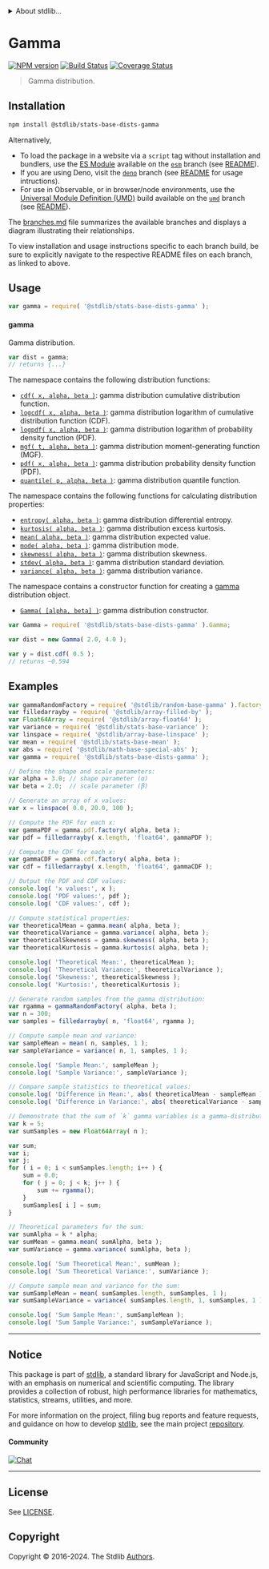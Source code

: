 <!--

@license Apache-2.0

Copyright (c) 2018 The Stdlib Authors.

Licensed under the Apache License, Version 2.0 (the "License");
you may not use this file except in compliance with the License.
You may obtain a copy of the License at

   http://www.apache.org/licenses/LICENSE-2.0

Unless required by applicable law or agreed to in writing, software
distributed under the License is distributed on an "AS IS" BASIS,
WITHOUT WARRANTIES OR CONDITIONS OF ANY KIND, either express or implied.
See the License for the specific language governing permissions and
limitations under the License.

-->


<details>
  <summary>
    About stdlib...
  </summary>
  <p>We believe in a future in which the web is a preferred environment for numerical computation. To help realize this future, we've built stdlib. stdlib is a standard library, with an emphasis on numerical and scientific computation, written in JavaScript (and C) for execution in browsers and in Node.js.</p>
  <p>The library is fully decomposable, being architected in such a way that you can swap out and mix and match APIs and functionality to cater to your exact preferences and use cases.</p>
  <p>When you use stdlib, you can be absolutely certain that you are using the most thorough, rigorous, well-written, studied, documented, tested, measured, and high-quality code out there.</p>
  <p>To join us in bringing numerical computing to the web, get started by checking us out on <a href="https://github.com/stdlib-js/stdlib">GitHub</a>, and please consider <a href="https://opencollective.com/stdlib">financially supporting stdlib</a>. We greatly appreciate your continued support!</p>
</details>

# Gamma

[![NPM version][npm-image]][npm-url] [![Build Status][test-image]][test-url] [![Coverage Status][coverage-image]][coverage-url] <!-- [![dependencies][dependencies-image]][dependencies-url] -->

> Gamma distribution.

<section class="installation">

## Installation

```bash
npm install @stdlib/stats-base-dists-gamma
```

Alternatively,

-   To load the package in a website via a `script` tag without installation and bundlers, use the [ES Module][es-module] available on the [`esm`][esm-url] branch (see [README][esm-readme]).
-   If you are using Deno, visit the [`deno`][deno-url] branch (see [README][deno-readme] for usage intructions).
-   For use in Observable, or in browser/node environments, use the [Universal Module Definition (UMD)][umd] build available on the [`umd`][umd-url] branch (see [README][umd-readme]).

The [branches.md][branches-url] file summarizes the available branches and displays a diagram illustrating their relationships.

To view installation and usage instructions specific to each branch build, be sure to explicitly navigate to the respective README files on each branch, as linked to above.

</section>

<section class="usage">

## Usage

```javascript
var gamma = require( '@stdlib/stats-base-dists-gamma' );
```

#### gamma

Gamma distribution.

```javascript
var dist = gamma;
// returns {...}
```

The namespace contains the following distribution functions:

<!-- <toc pattern="*+(cdf|pdf|mgf|quantile)*"> -->

<div class="namespace-toc">

-   <span class="signature">[`cdf( x, alpha, beta )`][@stdlib/stats/base/dists/gamma/cdf]</span><span class="delimiter">: </span><span class="description">gamma distribution cumulative distribution function.</span>
-   <span class="signature">[`logcdf( x, alpha, beta )`][@stdlib/stats/base/dists/gamma/logcdf]</span><span class="delimiter">: </span><span class="description">gamma distribution logarithm of cumulative distribution function (CDF).</span>
-   <span class="signature">[`logpdf( x, alpha, beta )`][@stdlib/stats/base/dists/gamma/logpdf]</span><span class="delimiter">: </span><span class="description">gamma distribution logarithm of probability density function (PDF).</span>
-   <span class="signature">[`mgf( t, alpha, beta )`][@stdlib/stats/base/dists/gamma/mgf]</span><span class="delimiter">: </span><span class="description">gamma distribution moment-generating function (MGF).</span>
-   <span class="signature">[`pdf( x, alpha, beta )`][@stdlib/stats/base/dists/gamma/pdf]</span><span class="delimiter">: </span><span class="description">gamma distribution probability density function (PDF).</span>
-   <span class="signature">[`quantile( p, alpha, beta )`][@stdlib/stats/base/dists/gamma/quantile]</span><span class="delimiter">: </span><span class="description">gamma distribution quantile function.</span>

</div>

<!-- </toc> -->

The namespace contains the following functions for calculating distribution properties:

<!-- <toc pattern="*+(entropy|kurtosis|mean|median|mode|skewness|stdev|variance)*"> -->

<div class="namespace-toc">

-   <span class="signature">[`entropy( alpha, beta )`][@stdlib/stats/base/dists/gamma/entropy]</span><span class="delimiter">: </span><span class="description">gamma distribution differential entropy.</span>
-   <span class="signature">[`kurtosis( alpha, beta )`][@stdlib/stats/base/dists/gamma/kurtosis]</span><span class="delimiter">: </span><span class="description">gamma distribution excess kurtosis.</span>
-   <span class="signature">[`mean( alpha, beta )`][@stdlib/stats/base/dists/gamma/mean]</span><span class="delimiter">: </span><span class="description">gamma distribution expected value.</span>
-   <span class="signature">[`mode( alpha, beta )`][@stdlib/stats/base/dists/gamma/mode]</span><span class="delimiter">: </span><span class="description">gamma distribution mode.</span>
-   <span class="signature">[`skewness( alpha, beta )`][@stdlib/stats/base/dists/gamma/skewness]</span><span class="delimiter">: </span><span class="description">gamma distribution skewness.</span>
-   <span class="signature">[`stdev( alpha, beta )`][@stdlib/stats/base/dists/gamma/stdev]</span><span class="delimiter">: </span><span class="description">gamma distribution standard deviation.</span>
-   <span class="signature">[`variance( alpha, beta )`][@stdlib/stats/base/dists/gamma/variance]</span><span class="delimiter">: </span><span class="description">gamma distribution variance.</span>

</div>

<!-- </toc> -->

The namespace contains a constructor function for creating a [gamma][gamma-distribution] distribution object.

<!-- <toc pattern="*ctor*"> -->

<div class="namespace-toc">

-   <span class="signature">[`Gamma( [alpha, beta] )`][@stdlib/stats/base/dists/gamma/ctor]</span><span class="delimiter">: </span><span class="description">gamma distribution constructor.</span>

</div>

<!-- </toc> -->

```javascript
var Gamma = require( '@stdlib/stats-base-dists-gamma' ).Gamma;

var dist = new Gamma( 2.0, 4.0 );

var y = dist.cdf( 0.5 );
// returns ~0.594
```

</section>

<!-- /.usage -->

<section class="examples">

## Examples

<!-- TODO: better examples -->

<!-- eslint no-undef: "error" -->

```javascript
var gammaRandomFactory = require( '@stdlib/random-base-gamma' ).factory;
var filledarrayby = require( '@stdlib/array-filled-by' );
var Float64Array = require( '@stdlib/array-float64' );
var variance = require( '@stdlib/stats-base-variance' );
var linspace = require( '@stdlib/array-base-linspace' );
var mean = require( '@stdlib/stats-base-mean' );
var abs = require( '@stdlib/math-base-special-abs' );
var gamma = require( '@stdlib/stats-base-dists-gamma' );

// Define the shape and scale parameters:
var alpha = 3.0; // shape parameter (α)
var beta = 2.0;  // scale parameter (β)

// Generate an array of x values:
var x = linspace( 0.0, 20.0, 100 );

// Compute the PDF for each x:
var gammaPDF = gamma.pdf.factory( alpha, beta );
var pdf = filledarrayby( x.length, 'float64', gammaPDF );

// Compute the CDF for each x:
var gammaCDF = gamma.cdf.factory( alpha, beta );
var cdf = filledarrayby( x.length, 'float64', gammaCDF );

// Output the PDF and CDF values:
console.log( 'x values:', x );
console.log( 'PDF values:', pdf );
console.log( 'CDF values:', cdf );

// Compute statistical properties:
var theoreticalMean = gamma.mean( alpha, beta );
var theoreticalVariance = gamma.variance( alpha, beta );
var theoreticalSkewness = gamma.skewness( alpha, beta );
var theoreticalKurtosis = gamma.kurtosis( alpha, beta );

console.log( 'Theoretical Mean:', theoreticalMean );
console.log( 'Theoretical Variance:', theoreticalVariance );
console.log( 'Skewness:', theoreticalSkewness );
console.log( 'Kurtosis:', theoreticalKurtosis );

// Generate random samples from the gamma distribution:
var rgamma = gammaRandomFactory( alpha, beta );
var n = 300;
var samples = filledarrayby( n, 'float64', rgamma );

// Compute sample mean and variance:
var sampleMean = mean( n, samples, 1 );
var sampleVariance = variance( n, 1, samples, 1 );

console.log( 'Sample Mean:', sampleMean );
console.log( 'Sample Variance:', sampleVariance );

// Compare sample statistics to theoretical values:
console.log( 'Difference in Mean:', abs( theoreticalMean - sampleMean ) );
console.log( 'Difference in Variance:', abs( theoreticalVariance - sampleVariance ) );

// Demonstrate that the sum of `k` gamma variables is a gamma-distributed sum of `k` gamma(α, β) variables with same β is `gamma(k*α, β)`:
var k = 5;
var sumSamples = new Float64Array( n );

var sum;
var i;
var j;
for ( i = 0; i < sumSamples.length; i++ ) {
    sum = 0.0;
    for ( j = 0; j < k; j++ ) {
        sum += rgamma();
    }
    sumSamples[ i ] = sum;
}

// Theoretical parameters for the sum:
var sumAlpha = k * alpha;
var sumMean = gamma.mean( sumAlpha, beta );
var sumVariance = gamma.variance( sumAlpha, beta );

console.log( 'Sum Theoretical Mean:', sumMean );
console.log( 'Sum Theoretical Variance:', sumVariance );

// Compute sample mean and variance for the sum:
var sumSampleMean = mean( sumSamples.length, sumSamples, 1 );
var sumSampleVariance = variance( sumSamples.length, 1, sumSamples, 1 );

console.log( 'Sum Sample Mean:', sumSampleMean );
console.log( 'Sum Sample Variance:', sumSampleVariance );
```

</section>

<!-- /.examples -->

<!-- Section for related `stdlib` packages. Do not manually edit this section, as it is automatically populated. -->

<section class="related">

</section>

<!-- /.related -->

<!-- Section for all links. Make sure to keep an empty line after the `section` element and another before the `/section` close. -->


<section class="main-repo" >

* * *

## Notice

This package is part of [stdlib][stdlib], a standard library for JavaScript and Node.js, with an emphasis on numerical and scientific computing. The library provides a collection of robust, high performance libraries for mathematics, statistics, streams, utilities, and more.

For more information on the project, filing bug reports and feature requests, and guidance on how to develop [stdlib][stdlib], see the main project [repository][stdlib].

#### Community

[![Chat][chat-image]][chat-url]

---

## License

See [LICENSE][stdlib-license].


## Copyright

Copyright &copy; 2016-2024. The Stdlib [Authors][stdlib-authors].

</section>

<!-- /.stdlib -->

<!-- Section for all links. Make sure to keep an empty line after the `section` element and another before the `/section` close. -->

<section class="links">

[npm-image]: http://img.shields.io/npm/v/@stdlib/stats-base-dists-gamma.svg
[npm-url]: https://npmjs.org/package/@stdlib/stats-base-dists-gamma

[test-image]: https://github.com/stdlib-js/stats-base-dists-gamma/actions/workflows/test.yml/badge.svg?branch=main
[test-url]: https://github.com/stdlib-js/stats-base-dists-gamma/actions/workflows/test.yml?query=branch:main

[coverage-image]: https://img.shields.io/codecov/c/github/stdlib-js/stats-base-dists-gamma/main.svg
[coverage-url]: https://codecov.io/github/stdlib-js/stats-base-dists-gamma?branch=main

<!--

[dependencies-image]: https://img.shields.io/david/stdlib-js/stats-base-dists-gamma.svg
[dependencies-url]: https://david-dm.org/stdlib-js/stats-base-dists-gamma/main

-->

[chat-image]: https://img.shields.io/gitter/room/stdlib-js/stdlib.svg
[chat-url]: https://app.gitter.im/#/room/#stdlib-js_stdlib:gitter.im

[stdlib]: https://github.com/stdlib-js/stdlib

[stdlib-authors]: https://github.com/stdlib-js/stdlib/graphs/contributors

[umd]: https://github.com/umdjs/umd
[es-module]: https://developer.mozilla.org/en-US/docs/Web/JavaScript/Guide/Modules

[deno-url]: https://github.com/stdlib-js/stats-base-dists-gamma/tree/deno
[deno-readme]: https://github.com/stdlib-js/stats-base-dists-gamma/blob/deno/README.md
[umd-url]: https://github.com/stdlib-js/stats-base-dists-gamma/tree/umd
[umd-readme]: https://github.com/stdlib-js/stats-base-dists-gamma/blob/umd/README.md
[esm-url]: https://github.com/stdlib-js/stats-base-dists-gamma/tree/esm
[esm-readme]: https://github.com/stdlib-js/stats-base-dists-gamma/blob/esm/README.md
[branches-url]: https://github.com/stdlib-js/stats-base-dists-gamma/blob/main/branches.md

[stdlib-license]: https://raw.githubusercontent.com/stdlib-js/stats-base-dists-gamma/main/LICENSE

[gamma-distribution]: https://en.wikipedia.org/wiki/Gamma_distribution

<!-- <toc-links> -->

[@stdlib/stats/base/dists/gamma/ctor]: https://github.com/stdlib-js/stats-base-dists-gamma-ctor

[@stdlib/stats/base/dists/gamma/entropy]: https://github.com/stdlib-js/stats-base-dists-gamma-entropy

[@stdlib/stats/base/dists/gamma/kurtosis]: https://github.com/stdlib-js/stats-base-dists-gamma-kurtosis

[@stdlib/stats/base/dists/gamma/mean]: https://github.com/stdlib-js/stats-base-dists-gamma-mean

[@stdlib/stats/base/dists/gamma/mode]: https://github.com/stdlib-js/stats-base-dists-gamma-mode

[@stdlib/stats/base/dists/gamma/skewness]: https://github.com/stdlib-js/stats-base-dists-gamma-skewness

[@stdlib/stats/base/dists/gamma/stdev]: https://github.com/stdlib-js/stats-base-dists-gamma-stdev

[@stdlib/stats/base/dists/gamma/variance]: https://github.com/stdlib-js/stats-base-dists-gamma-variance

[@stdlib/stats/base/dists/gamma/cdf]: https://github.com/stdlib-js/stats-base-dists-gamma-cdf

[@stdlib/stats/base/dists/gamma/logcdf]: https://github.com/stdlib-js/stats-base-dists-gamma-logcdf

[@stdlib/stats/base/dists/gamma/logpdf]: https://github.com/stdlib-js/stats-base-dists-gamma-logpdf

[@stdlib/stats/base/dists/gamma/mgf]: https://github.com/stdlib-js/stats-base-dists-gamma-mgf

[@stdlib/stats/base/dists/gamma/pdf]: https://github.com/stdlib-js/stats-base-dists-gamma-pdf

[@stdlib/stats/base/dists/gamma/quantile]: https://github.com/stdlib-js/stats-base-dists-gamma-quantile

<!-- </toc-links> -->

</section>

<!-- /.links -->
